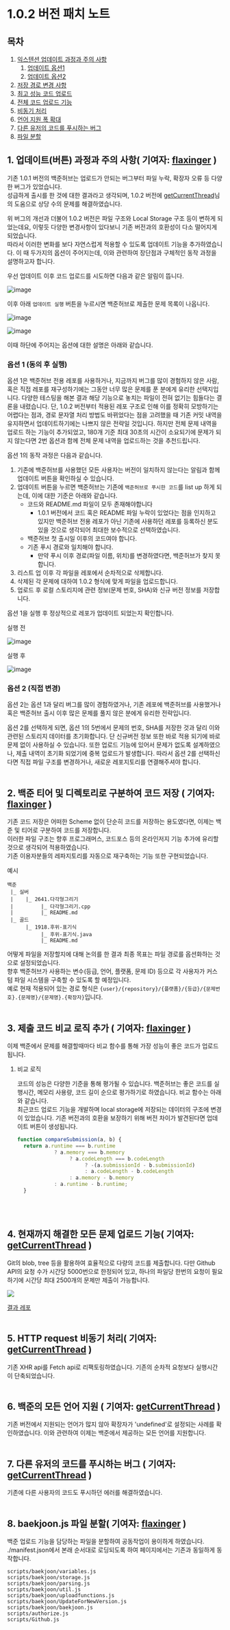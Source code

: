 # 1.0.2 버전 패치 노트

## 목차

1. [익스텐션 업데이트 과정과 주의 사항](#1-업데이트버튼-과정과-주의-사항-기여자-flaxinger-)
    1. [업데이트 옵션1](#옵션-1-동의-후-실행)
    2. [업데이트 옵션2](#옵션-2-직접-변경)
2. [저장 경로 변경 사항](#2-백준-티어-및-디렉토리로-구분하여-코드-저장--기여자-flaxinger-)
3. [최고 성능 코드 업로드](#3-제출-코드-비교-로직-추가--기여자-flaxinger-)
4. [전체 코드 업로드 기능](#4-현재까지-해결한-모든-문제-업로드-기능-기여자-getcurrentthread-)
5. [비동기 처리](#5-http-request-비동기-처리-기여자-getcurrentthread-)
6. [언어 지원 폭 확대](#6-백준의-모든-언어-지원--기여자-getcurrentthread-)
7. [다른 유저의 코드를 푸시하는 버그](#7-다른-유저의-코드를-푸시하는-버그--기여자-getcurrentthread-)
8. [파일 분할](#8-baekjoonjs-파일-분할-기여자-flaxinger-)

## 1. 업데이트(버튼) 과정과 주의 사항( 기여자: [flaxinger](https://github.com/flaxinger) )

기존 1.0.1 버전의 백준허브는 업로드가 안되는 버그부터 파일 누락, 확장자 오류 등 다양한 버그가 있었습니다.</br>
성급하게 출시를 한 것에 대한 결과라고 생각되며, 1.0.2 버전에 [getCurrentThread](https://github.com/getCurrentThread)님의 도움으로 상당 수의 문제를 해결하였습니다.

위 버그의 개선과 더불어 1.0.2 버전은 파일 구조와 Local Storage 구조 등이 변하게 되었는데요, 이렇듯 다양한 변경사항이 있다보니 기존 버전과의 호환성이 다소 떨어지게 되었습니다.</br>
따라서 이러한 변화를 보다 자연스럽게 적용할 수 있도록 업데이트 기능을 추가하였습니다. 이 때 두가지의 옵션이 주어지는데, 이와 관련하여 장단점과 구체적인 동작 과정을 설명하고자 합니다.

우선 업데이트 이후 코드 업로드를 시도하면 다음과 같은 알림이 뜹니다.

![image](https://user-images.githubusercontent.com/70012548/149653402-aa679471-1dd1-42a7-8c36-bbc88f76841d.png)

이후 아래 `업데이트 실행` 버튼을 누르시면 백준허브로 제출한 문제 목록이 나옵니다.

![image](https://user-images.githubusercontent.com/70012548/149653438-28b149aa-46c7-4713-83eb-414074fb24b3.png)

![image](https://user-images.githubusercontent.com/70012548/149653478-e00002eb-46a9-46c9-9977-30386edc9f21.png)

이때 하단에 주어지는 옵션에 대한 설명은 아래와 같습니다.

### 옵션 1 (동의 후 실행)

옵션 1은 백준허브 전용 레포를 사용하거나, 지금까지 버그를 많이 경험하지 않은 사람, 혹은 직접 레포를 재구성하기에는 그동안 너무 많은 문제를 푼 분에게 유리한 선택지입니다. 다양한 테스팅을 해본 결과 해당 기능으로 놓치는 파일이 전혀 없기는 힘들다는 결론을 내렸습니다. 단, 1.0.2 버전부터 적용된 레포 구조로 인해 이를 정확히 모방하기는 어렵다는 점과, 경로 문자열 처리 방법도 바뀌었다는 점을 고려했을 때 기존 커밋 내역을 유지하면서 업데이트하기에는 나쁘지 않은 전략일 것입니다. 하지만 전체 문제 내역을 업로드 하는 기능이 추가되었고, 180개 기준 최대 30초의 시간이 소요되기에 문제가 되지 않는다면 2번 옵션과 함께 전체 문제 내역을 업로드하는 것을 추천드립니다.

옵션 1의 동작 과정은 다음과 같습니다.

1. 기존에 백준허브를 사용했던 모든 사용자는 버전이 일치하지 않는다는 알림과 함께 업데이트 버튼을 확인하실 수 있습니다.
2. 업데이트 버튼을 누르면 백준허브는 기존에 `백준허브로 푸시한 코드`를 list up 하게 되는데, 이에 대한 기준은 아래와 같습니다.
     * 코드와 README.md 파일이 모두 존재해야합니다
          * 1.0.1 버전에서 코드 혹은 README 파일 누락이 있었다는 점을 인지하고 있지만 백준허브 전용 레포가 아닌 기존에 사용하던 레포를 등록하신 분도 있을 것으로 생각되어 최대한 보수적으로 선택하였습니다.
     * 백준허브 첫 출시일 이후의 코드여야 합니다.
     * 기존 푸시 경로와 일치해야 합니다.
          * 만약 푸시 이후 경로(파일 이름, 위치)를 변경하였다면, 백준허브가 찾지 못합니다.
3. 리스트 업 이후 각 파일을 레포에서 순차적으로 삭제합니다. 
4. 삭제된 각 문제에 대하여 1.0.2 형식에 맞게 파일을 업로드합니다.
5. 업로드 후 로컬 스토리지에 관련 정보(문제 번호, SHA)와 신규 버전 정보를 저장합니다.

옵션 1을 실행 후 정상적으로 레포가 업데이트 되었는지 확인합니다.

실행 전

![image](https://user-images.githubusercontent.com/70012548/149653564-c21134be-05c1-4b90-acab-8aa9aaf0d226.png)

실행 후

![image](https://user-images.githubusercontent.com/70012548/149653577-ceeafaaf-89f8-4ba9-a156-b448535ae932.png)


### 옵션 2 (직접 변경)

옵션 2는 옵션 1과 달리 버그를 많이 경험하였거나, 기존 레포에 백준허브를 사용했거나 혹은 백준허브 출시 이후 많은 문제를 풀지 않은 분에게 유리한 전략입니다. 

옵션 2를 선택하게 되면, 옵션 1의 5번에서 문제의 번호, SHA를 저장한 것과 달리 이와 관련된 스토리지 데이터를 초기화합니다. 단 신규버전 정보 또한 바로 적용 되기에 바로 문제 없이 사용하실 수 있습니다. 또한 업로드 기능에 있어서 문제가 없도록 설계하였으나, 제출 내역이 초기화 되었기에 중복 업로드가 발생합니다. 따라서 옵션 2를 선택하신다면 직접 파일 구조를 변경하거나, 새로운 레포지토리를 연결해주셔야 합니다.
</br>
</br>




## 2. 백준 티어 및 디렉토리로 구분하여 코드 저장 ( 기여자: [flaxinger](https://github.com/flaxinger) )

기존 코드 저장은 어떠한 Scheme 없이 단순히 코드를 저장하는 용도였다면, 이제는 백준 및 티어로 구분하여 코드를 저장합니다.</br>
이러한 파일 구조는 향후 프로그래머스, 코드포스 등의 온라인저지 기능 추가에 유리할 것으로 생각되어 적용하였습니다.</br>
기존 이용자분들의 레파지토리를 자동으로 재구축하는 기능 또한 구현되었습니다.

예시
```
백준
 |_ 실버
 |    |_ 2641.다각형그리기
 |         |_ 다각형그리기.cpp
 |         |_ README.md
 |_ 골드
      |_ 1918.후위-표기식
           |_ 후위-표기식.java
           |_ README.md   
```

어떻게 파일을 저장할지에 대해 논의를 한 결과 최종 목표는 파일 경로를 옵션화하는 것으로 설정되었습니다.</br>
향후 백준허브가 사용하는 변수(등급, 언어, 플랫폼, 문제 ID) 등으로 각 사용자가 커스텀 파일 시스템을 구축할 수 있도록 할 예정입니다.</br>
예로 현재 적용되어 있는 경로 형식은 `{user}/{repository}/{플랫폼}/{등급}/{문제번호}.{문제명}/{문제명}.{확장자}`입니다.
</br>
</br>

## 3. 제출 코드 비교 로직 추가 ( 기여자: [flaxinger](https://github.com/flaxinger) )

이제 백준에서 문제를 해결할때마다 비교 함수를 통해 가장 성능이 좋은 코드가 업로드됩니다.

<ol>
 <li>
  비교 로직</br>
  <p>
   코드의 성능은 다양한 기준을 통해 평가될 수 있습니다. 백준허브는 좋은 코드를 실행시간, 메모리 사용량, 코드 길이 순으로 평가하기로 하였습니다. 비교 함수는 아래와 같습니다.</br>
   최근코드 업로드 기능을 개발하며 local storage에 저장되는 데이터의 구조에 변경이 있었습니다. 기존 버전과의 호환을 보장하기 위해 버전 차이가 발견된다면 업데이트 버튼이 생성됩니다. 
   
   ```javascript
   function compareSubmission(a, b) {
     return a.runtime === b.runtime
               ? a.memory === b.memory
                    ? a.codeLength === b.codeLength
                         ? -(a.submissionId - b.submissionId)
                         : a.codeLength - b.codeLength
                    : a.memory - b.memory
               : a.runtime - b.runtime;
     }

   ```

  </p>
 </li>
</ol>
</br>
</br>

## 4. 현재까지 해결한 모든 문제 업로드 기능( 기여자: [getCurrentThread](https://github.com/getCurrentThread) )

Git의 blob, tree 등을 활용하여 효율적으로 다량의 코드를 제출합니다. 다만 Github API의 요청 수가 시간당 5000번으로 한정되어 있고, 하나의 파일당 한번의 요청이 필요하기에 시간당 최대 2500개의 문제만 제출이 가능합니다. 

![](../assets/extension/uploadAll.gif)

[결과 레포](https://github.com/flaxinger/BJHTEST-50)
</br>
</br>

## 5. HTTP request 비동기 처리( 기여자: [getCurrentThread](https://github.com/getCurrentThread) )

기존 XHR api를 Fetch api로 리팩토링하였습니다. 기존의 순차적 요청보다 실행시간이 단축되었습니다.
</br>
</br>

## 6. 백준의 모든 언어 지원 ( 기여자: [getCurrentThread](https://github.com/getCurrentThread) )

기존 버전에서 지원되는 언어가 많지 않아 확장자가 'undefined'로 설정되는 사례를 확인하였습니다. 이와 관련하여 이제는 백준에서 제공하는 모든 언어를 지원합니다.
</br>
</br>

## 7. 다른 유저의 코드를 푸시하는 버그 ( 기여자: [getCurrentThread](https://github.com/getCurrentThread) )

기존에 다른 사용자의 코드도 푸시하던 에러를 해결하였습니다.
</br>
</br>

## 8. baekjoon.js 파일 분할( 기여자: [flaxinger](https://github.com/flaxinger) )

백준 업로드 기능을 담당하는 파일을 분할하여 공동작업이 용이하게 하였습니다.</br>
./manifest.json에서 본래 순서대로 로딩되도록 하여 페이지에서는 기존과 동일하게 동작합니다.
````
scripts/baekjoon/variables.js
scripts/baekjoon/storage.js
scripts/baekjoon/parsing.js
scripts/baekjoon/util.js
scripts/baekjoon/uploadfunctions.js
scripts/baekjoon/UpdateForNewVersion.js
scripts/baekjoon/baekjoon.js
scripts/authorize.js
scripts/Github.js
````
</br>
</br>
